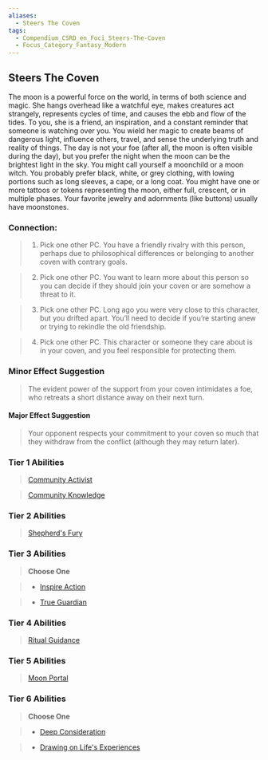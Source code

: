 ```yaml
---
aliases:
  - Steers The Coven
tags:
  - Compendium_CSRD_en_Foci_Steers-The-Coven
  - Focus_Category_Fantasy_Modern
---
```

  
    
## Steers The Coven  
The moon is a powerful force on the world, in terms of both science and magic. She hangs overhead like a watchful eye, makes creatures act strangely, represents cycles of time, and causes the ebb and flow of the tides. To you, she is a friend, an inspiration, and a constant reminder that someone is watching over you. You wield her magic to create beams of dangerous light, influence others, travel, and sense the underlying truth and reality of things. The day is not your foe (after all, the moon is often visible during the day), but you prefer the night when the moon can be the brightest light in the sky. You might call yourself a moonchild or a moon witch. You probably prefer black, white, or grey clothing, with lowing portions such as long sleeves, a cape, or a long coat. You might have one or more tattoos or tokens representing the moon, either full, crescent, or in multiple phases. Your favorite jewelry and adornments (like buttons) usually have moonstones.  
  
  
### Connection:   
>1. Pick one other PC. You have a friendly rivalry with this person, perhaps due to philosophical differences or belonging to another coven with contrary goals.  
>2. Pick one other PC. You want to learn more about this person so you can decide if they should join your coven or are somehow a threat to it.  
>3. Pick one other PC. Long ago you were very close to this character, but you drifted apart. You’ll need to decide if you’re starting anew or trying to rekindle the old friendship.  
>4. Pick one other PC. This character or someone they care about is in your coven, and you feel responsible for protecting them.  
### Minor Effect Suggestion   
>The evident power of the support from your coven intimidates a foe, who retreats a short distance away on their next turn.  
#### Major Effect Suggestion   
>Your opponent respects your commitment to your coven so much that they withdraw from the conflict (although they may return later).  
  
### Tier 1 Abilities    
> [Community Activist](Community-Activist.md)  
> [Community Knowledge](Community-Knowledge.md)  
  
  
### Tier 2 Abilities    
> [Shepherd's Fury](Shepherd's-Fury.md)    
  
### Tier 3 Abilities    
> **Choose One**    
>- [Inspire Action](Inspire-Action.md)  
>- [True Guardian](True-Guardian.md)  
### Tier 4 Abilities    
> [Ritual Guidance](Ritual-Guidance.md)    
  
### Tier 5 Abilities    
> [Moon Portal](Moon-Portal.md)  
  
  
### Tier 6 Abilities  
> **Choose One**    
>- [Deep Consideration](Deep-Consideration.md)    
>- [Drawing on Life's Experiences](Drawing-on-Life's-Experiences.md)